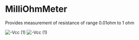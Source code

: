 # MilliOhmMeter
Provides measurement of resistance of range 0.01ohm to 1 ohm



![-Vcc (1)](https://github.com/user-attachments/assets/d37a3201-d2bc-4eb1-bbf0-40bc75a179fc)
![-Vcc (1)](https://github.com/user-attachments/assets/d37a3201-d2bc-4eb1-bbf0-40bc75a179fc)
